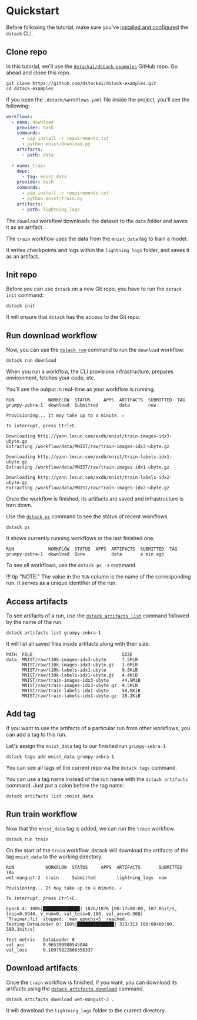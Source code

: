 # Quickstart

Before following the tutorial, make sure you've [installed and configured](../installation.md) the `dstack` CLI.

## Clone repo

In this tutorial, we'll use the 
[`dstackai/dstack-examples`](https://github.com/dstackai/dstack-examples) GitHub repo. Go ahead and clone this 
repo.

```shell
git clone https://github.com/dstackai/dstack-examples.git
cd dstack-examples
```

If you open the `.dstack/workflows.yaml` file inside the project, you'll see the following:

```yaml
workflows:
  - name: download
    provider: bash
    commands:
      - pip install -r requirements.txt
      - python mnist/download.py
    artifacts:
      - path: data

  - name: train
    deps:
      - tag: mnist_data
    provider: bash
    commands:
      - pip install -r requirements.txt
      - python mnist/train.py
    artifacts:
      - path: lightning_logs
```

The `download` workflow downloads the dataset to the `data` folder and saves it as an artifact.

The `train` workflow uses the data from the `mnist_data` tag to train a model. 

It writes checkpoints and logs within the `lightning_logs` folder, and saves it as an artifact.

## Init repo

Before you can use `dstack` on a new Git repo, you have to run the `dstack init` command:

```shell
dstack init
```

It will ensure that `dstack` has the access to the Git repo.

## Run download workflow

Now, you can use the [`dstack run`](../reference/cli/run.md) command to run the `download` workflow:

```shell
dstack run download
```

When you run a workflow, the CLI provisions infrastructure, prepares environment, fetches your code,
etc.

You'll see the output in real-time as your workflow is running.

```
RUN             WORKFLOW  STATUS     APPS  ARTIFACTS  SUBMITTED  TAG 
grumpy-zebra-1  download  Submitted        data       now 
 
Provisioning... It may take up to a minute. ✓

To interrupt, press Ctrl+C.

Downloading http://yann.lecun.com/exdb/mnist/train-images-idx3-ubyte.gz
Extracting /workflow/data/MNIST/raw/train-images-idx3-ubyte.gz

Downloading http://yann.lecun.com/exdb/mnist/train-labels-idx1-ubyte.gz
Extracting /workflow/data/MNIST/raw/train-images-idx1-ubyte.gz

Downloading http://yann.lecun.com/exdb/mnist/train-labels-idx2-ubyte.gz
Extracting /workflow/data/MNIST/raw/train-images-idx2-ubyte.gz
```

Once the workflow is finished, its artifacts are saved and infrastructure is torn down.

Use the [`dstack ps`](../reference/cli/ps.md) command to see the status of recent workflows.

```shell
dstack ps
```

It shows currently running workflows or the last finished one. 

```shell
RUN             WORKFLOW  STATUS  APPS  ARTIFACTS  SUBMITTED  TAG 
grumpy-zebra-1  download  Done          data       a min ago
```

To see all workflows, use the `dstack ps -a` command. 

!!! tip "NOTE:"
    The value in the `RUN` column is the name of the corresponding run. It serves as a unique identifier of the run.

## Access artifacts

To see artifacts of a run, use the
[`dstack artifacts list`](../reference/cli/artifacts.md#artifacts-list) command followed
by the name of the run.

```shell
dstack artifacts list grumpy-zebra-1
```

It will list all saved files inside artifacts along with their size:

```shell
PATH  FILE                                  SIZE
data  MNIST/raw/t10k-images-idx3-ubyte      7.5MiB
      MNIST/raw/t10k-images-idx3-ubyte.gz   1.6MiB
      MNIST/raw/t10k-labels-idx1-ubyte      9.8KiB
      MNIST/raw/t10k-labels-idx1-ubyte.gz   4.4KiB
      MNIST/raw/train-images-idx3-ubyte     44.9MiB
      MNIST/raw/train-images-idx3-ubyte.gz  9.5MiB
      MNIST/raw/train-labels-idx1-ubyte     58.6KiB
      MNIST/raw/train-labels-idx1-ubyte.gz  28.2KiB
```

## Add tag

If you want to use the artifacts of a particular run from other workflows, you
can add a tag to this run.

Let's assign the `mnist_data` tag to our finished run `grumpy-zebra-1`.

```shell
dstack tags add mnist_data grumpy-zebra-1
```

You can see all tags of the current repo via the `dstack tags` command.

[//]: # (Note, tag names within on Git repo must be unique.)

You can use a tag name instead of the run name with the `dstack artifacts` command. 
Just put a colon before the tag name:

```shell
dstack artifacts list :mnist_data
```

## Run train workflow

Now that the `mnist_data` tag is added, we can run the `train` workflow.

```shell
dstack run train
```

On the start of the `train` workflow, dstack will download the artifacts of the tag `mnist_data` to the working directory.

```shell
RUN            WORKFLOW  STATUS     APPS  ARTIFACTS       SUBMITTED  TAG 
wet-mangust-2  train     Submitted        lightning_logs  now 

Povisioning... It may take up to a minute. ✓

To interrupt, press Ctrl+C.

Epoch 4: 100%|██████████████| 1876/1876 [00:17<00:00, 107.85it/s, loss=0.0944, v_num=0, val_loss=0.108, val_acc=0.968]
`Trainer.fit` stopped: `max_epochs=5` reached. 
Testing DataLoader 0: 100%|██████████████| 313/313 [00:00<00:00, 589.34it/s]

Test metric   DataLoader 0
val_acc       0.965399980545044
val_loss      0.10975822806358337
```

## Download artifacts

Once the `train` workflow is finished, if you want, you can download its artifacts using 
the [`dstack artifacts download`](../reference/cli/artifacts.md#artifacts-download) command.

```shell
dstack artifacts download wet-mangust-2 .
```

It will download the `lightning_logs` folder to the current directory.